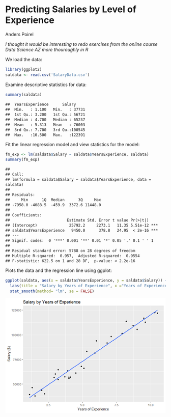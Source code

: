 Predicting Salaries by Level of Experience
================
Anders Poirel

*I thought it would be interesting to redo exercises from the online course Data Science AZ more thouroughly in R*

We load the data:

``` r
library(ggplot2)
saldata <- read.csv('SalaryData.csv')
```

Examine descriptive statistics for data:

``` r
summary(saldata)
```

    ##  YearsExperience      Salary      
    ##  Min.   : 1.100   Min.   : 37731  
    ##  1st Qu.: 3.200   1st Qu.: 56721  
    ##  Median : 4.700   Median : 65237  
    ##  Mean   : 5.313   Mean   : 76003  
    ##  3rd Qu.: 7.700   3rd Qu.:100545  
    ##  Max.   :10.500   Max.   :122391

Fit the linear regression model and view statistics for the model:

``` r
fm_exp <- lm(saldata$Salary ~ saldata$YearsExperience, saldata)
summary(fm_exp)
```

    ## 
    ## Call:
    ## lm(formula = saldata$Salary ~ saldata$YearsExperience, data = saldata)
    ## 
    ## Residuals:
    ##     Min      1Q  Median      3Q     Max 
    ## -7958.0 -4088.5  -459.9  3372.6 11448.0 
    ## 
    ## Coefficients:
    ##                         Estimate Std. Error t value Pr(>|t|)    
    ## (Intercept)              25792.2     2273.1   11.35 5.51e-12 ***
    ## saldata$YearsExperience   9450.0      378.8   24.95  < 2e-16 ***
    ## ---
    ## Signif. codes:  0 '***' 0.001 '**' 0.01 '*' 0.05 '.' 0.1 ' ' 1
    ## 
    ## Residual standard error: 5788 on 28 degrees of freedom
    ## Multiple R-squared:  0.957,  Adjusted R-squared:  0.9554 
    ## F-statistic: 622.5 on 1 and 28 DF,  p-value: < 2.2e-16

Plots the data and the regression line using ggplot:

``` r
ggplot(saldata, aes(x = saldata$YearsExperience, y = saldata$Salary)) + geom_point() +
  labs(title = "Salary by Years of Experience", x ="Years of Experience", y= "Salary ($)") +
  stat_smooth(method= "lm", se = FALSE) 
```

![](salary_slr_files/figure-markdown_github/unnamed-chunk-4-1.png)
